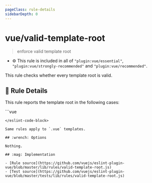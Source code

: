 ```yaml
---
pageClass: rule-details
sidebarDepth: 0
---
```

# vue/valid-template-root
> enforce valid template root

- :gear: This rule is included in all of `"plugin:vue/essential"`, `"plugin:vue/strongly-recommended"` and `"plugin:vue/recommended"`.

This rule checks whether every template root is valid.

## :book: Rule Details

This rule reports the template root in the following cases:

<eslint-code-block :rules="{'vue/valid-template-root': ['error']}">
```vue
<script>
  // The root is nothing
  Vue.component('example', {
    template: ''
  });

  // The root is text
  Vue.component('example', {
    template: 'abc'
  });

  // The root is multiple elements
  Vue.component('example', {
    template: `
      <div>hello</div>
      <div>hello</div>
    `
  });

  // The root element has `v-for` directives
  Vue.component('example', {
    template: '<div v-for="item in items"/>'
  });

  // The root element is `<template>` or `<slot>`
  Vue.component('example', {
    template: '<template>Hello</template>'
  });
</script>
```
</eslint-code-block>

Same rules apply to `.vue` templates.

## :wrench: Options

Nothing.

## :mag: Implementation

- [Rule source](https://github.com/vuejs/eslint-plugin-vue/blob/master/lib/rules/valid-template-root.js)
- [Test source](https://github.com/vuejs/eslint-plugin-vue/blob/master/tests/lib/rules/valid-template-root.js)
